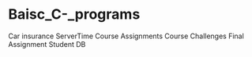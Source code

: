 # Baisc_C-_programs
Car insurance
ServerTime
Course Assignments
Course Challenges
Final Assignment Student DB
